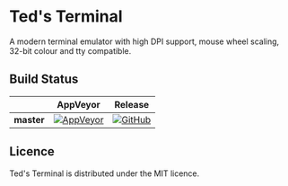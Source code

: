 # Ted's Terminal
A modern terminal emulator with high DPI support, mouse wheel scaling, 32-bit colour and tty compatible.

## Build Status
|             | AppVeyor | Release |
|-------------|----------|---------|
| **master**  | [![AppVeyor](https://ci.appveyor.com/api/projects/status/5nwt5jble6rhl7t6/branch/master?svg=true)](https://ci.appveyor.com/project/IntelOrca/teds-terminal) | [![GitHub](https://img.shields.io/github/release/IntelOrca/teds-terminal.svg)](https://github.com/IntelOrca/teds-terminal/releases) |

## Licence
Ted's Terminal is distributed under the MIT licence.
